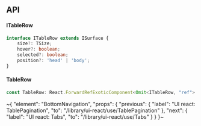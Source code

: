 

## API

#### ITableRow

```ts
interface ITableRow extends ISurface {
    size?: TSize;
    hover?: boolean;
    selected?: boolean;
    position?: 'head' | 'body';
}
```

#### TableRow

```ts
const TableRow: React.ForwardRefExoticComponent<Omit<ITableRow, "ref"> & React.RefAttributes<unknown>>;
```


~{
  "element": "BottomNavigation",
  "props": {
    "previous": {
      "label": "UI react: TablePagination",
      "to": "/library/ui-react/use/TablePagination"
    },
    "next": {
      "label": "UI react: Tabs",
      "to": "/library/ui-react/use/Tabs"
    }
  }
}~
